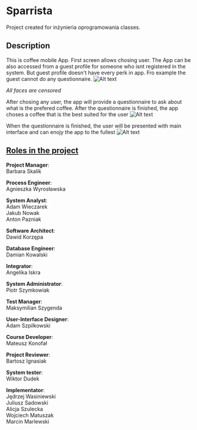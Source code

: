 # Sparrista 

Project created for inżynieria oprogramowania classes.

## Description 
This is coffee mobile App.
First screen allows chosing user. The App can be also accessed from a guest profile for someone who isnt registered in the system. But guest profile doesn't have every perk in app. Fro example the guest cannot do any questionnaire. 
![Alt text](https://i.imgur.com/zAaG7HT.png)

<i>All faces are censored</i>

After chosing any user, the app will provide a questionnaire to ask about what is the prefered coffee. After the questionnaire is finished, the app choses a coffee that is the best suited for the user
![Alt text](https://i.imgur.com/zaCvm4f.png)

When the questionnaire is finished, the user will be presented with main interface and can enojy the app to the fullest 
![Alt text](https://i.imgur.com/VqFkiKC.png)


## [Roles in the project](https://docs.google.com/document/d/1_Me1DV7neLk6Ud_j5XST-bqS6h4B2WAujQYd-JZ2CtU/edit)

<b>Project Manager</b>:<br/>
Barbara Skalik

<b>Process Engineer</b>:<br/>
Agnieszka Wyrosławska

<b>System Analyst</b>:<br/>
Adam Wieczarek <br/>
Jakub Nowak <br/>
Anton Pazniak

<b>Software Architect</b>:<br/>
Dawid Korzępa

<b>Database Engineer</b>:<br/>
Damian Kowalski

<b>Integrator</b>:<br/>
Angelika Iskra

<b>System Administrator</b>:<br/>
Piotr Szymkowiak

<b>Test Manager</b>:<br/>
Maksymilian Szygenda

<b>User-Interface Designer</b>:<br/>
Adam Szpilkowski

<b>Course Developer</b>:<br/>
Mateusz Konofał

<b>Project Reviewer</b>:<br/>
Bartosz Ignasiak

<b>System tester</b>:<br/>
Wiktor Dudek

<b>Implementator</b>:<br/>
Jędrzej Wasiniewski <br/>
Juliusz Sadowski <br/>
Alicja Szulecka <br/>
Wojciech Matuszak <br/>
Marcin Marlewski
